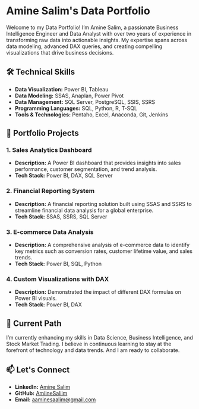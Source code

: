 # Amine Salim's Data Portfolio

Welcome to my Data Portfolio! I’m Amine Salim, a passionate Business Intelligence Engineer and Data Analyst with over two years of experience in transforming raw data into actionable insights. My expertise spans across data modeling, advanced DAX queries, and creating compelling visualizations that drive business decisions.

## 🛠️ Technical Skills

- **Data Visualization:** Power BI, Tableau
- **Data Modeling:** SSAS, Anaplan, Power Pivot
- **Data Management:** SQL Server, PostgreSQL, SSIS, SSRS
- **Programming Languages:** SQL, Python, R, T-SQL
- **Tools & Technologies:** Pentaho, Excel, Anaconda, Git, Jenkins

## 📂 Portfolio Projects

### 1. **Sales Analytics Dashboard**
   - **Description:** A Power BI dashboard that provides insights into sales performance, customer segmentation, and trend analysis.
   - **Tech Stack:** Power BI, DAX, SQL Server

### 2. **Financial Reporting System**
   - **Description:** A financial reporting solution built using SSAS and SSRS to streamline financial data analysis for a global enterprise.
   - **Tech Stack:** SSAS, SSRS, SQL Server

### 3. **E-commerce Data Analysis**
   - **Description:** A comprehensive analysis of e-commerce data to identify key metrics such as conversion rates, customer lifetime value, and sales trends.
   - **Tech Stack:** Power BI, SQL, Python

### 4. **Custom Visualizations with DAX**
   - **Description:** Demonstrated the impact of different DAX formulas on Power BI visuals.
   - **Tech Stack:** Power BI, DAX

## 🌱 Current Path

I’m currently enhancing my skills in Data Science, Business Intelligence, and Stock Market Trading. I believe in continuous learning to stay at the forefront of technology and data trends.
And I am ready to collaborate.

## 📫 Let's Connect

- **LinkedIn:** [Amine Salim](https://www.linkedin.com/in/amine-salim/)
- **GitHub:** [AmiineSaliim](https://github.com/AmiineSaliim)
- **Email:** [aaminesaalim@gmail.com](mailto:aaminesaalim@gmail.com)
